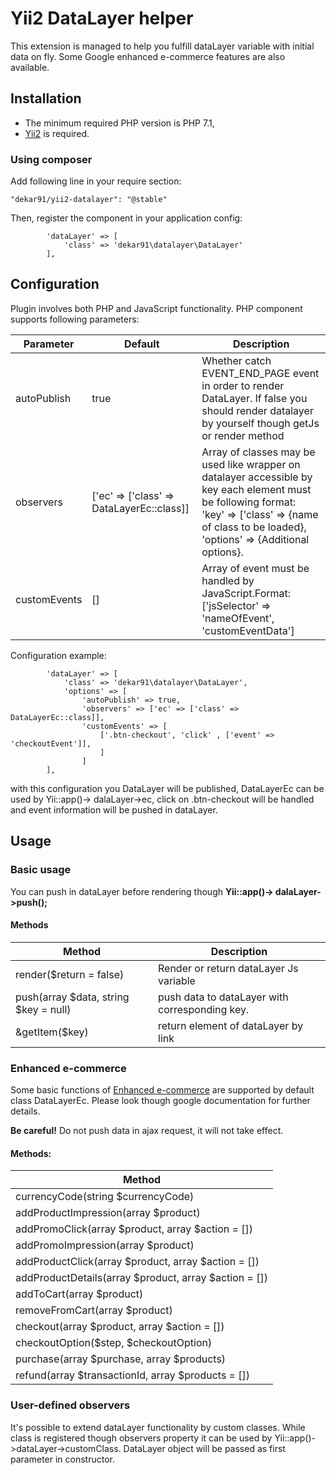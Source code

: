 # Yii2 DataLayer helper

This extension is managed to help you fulfill dataLayer variable with initial data on fly.
Some Google enhanced e-commerce features are also available.

## Installation
* The minimum required PHP version is PHP 7.1,
* [Yii2](https://www.yiiframework.com/) is required.
### Using composer
Add following line in your require section:
```
"dekar91/yii2-datalayer": "@stable"

```
Then, register the component in your application config:
```
        'dataLayer' => [
            'class' => 'dekar91\datalayer\DataLayer'
        ],
```


## Configuration
Plugin involves both PHP and JavaScript functionality. PHP component supports following parameters:

| Parameter  | Default | Description |
| ------------- | ------------- | ------------- |
| autoPublish  | true | Whether catch EVENT_END_PAGE event in order to render DataLayer. If false you should render datalayer by yourself though getJs or render method  |
| observers  | ['ec' => ['class' => DataLayerEc::class]] |Array of classes may be used like wrapper on datalayer accessible by key each element must be following format: 'key' => ['class' => {name of class to be loaded}, 'options' => {Additional options}.   |
| customEvents  | [] | Array of event must be handled by JavaScript.Format: ['jsSelector' => 'nameOfEvent', 'customEventData'] |

Configuration example:
```
        'dataLayer' => [
            'class' => 'dekar91\datalayer\DataLayer',
            'options' => [
                'autoPublish' => true,
                'observers' => ['ec' => ['class' => DataLayerEc::class]],
                'customEvents' => [
                    ['.btn-checkout', 'click' , ['event' => 'checkoutEvent']],
                    ]
                ]
        ],
```

with this configuration you DataLayer will be published, DataLayerEc can be used by Yii::app()-> dalaLayer->ec,
click on .btn-checkout will be handled and event information will be pushed in dataLayer.

## Usage
### Basic usage
You can push in dataLayer before rendering though **Yii::app()-> dalaLayer->push();**

#### Methods
| Method  | Description |
| ------------- | ------------- |
| render($return = false) | Render or return dataLayer Js variable |
| push(array $data, string $key = null) | push data to dataLayer with corresponding key. |
| &getItem($key) | return element of dataLayer by link |

### Enhanced e-commerce
Some basic functions of [Enhanced e-commerce](https://developers.google.com/analytics/devguides/collection/analyticsjs/enhanced-ecommerce) are supported by default class DataLayerEc.
 Please look though google documentation for further details.
 
**Be careful!** Do not push data in ajax request, it will not take effect.

#### Methods:
| Method  |
| ------------- |
|currencyCode(string $currencyCode)|
|addProductImpression(array $product)|
|addPromoClick(array $product, array $action = [])|
|addPromoImpression(array $product)|
|addProductClick(array $product, array $action = [])|
|addProductDetails(array $product, array $action = [])|
|addToCart(array $product)|
|removeFromCart(array $product)|
|checkout(array $product, array $action = [])|
|checkoutOption($step, $checkoutOption)|
|purchase(array $purchase, array $products)|
|refund(array $transactionId, array $products = [])|



### User-defined observers
It's possible to extend dataLayer functionality by custom classes. While class is registered though observers property it can be used by Yii::app()->dataLayer->customClass. DataLayer object will be passed as first parameter in constructor.
